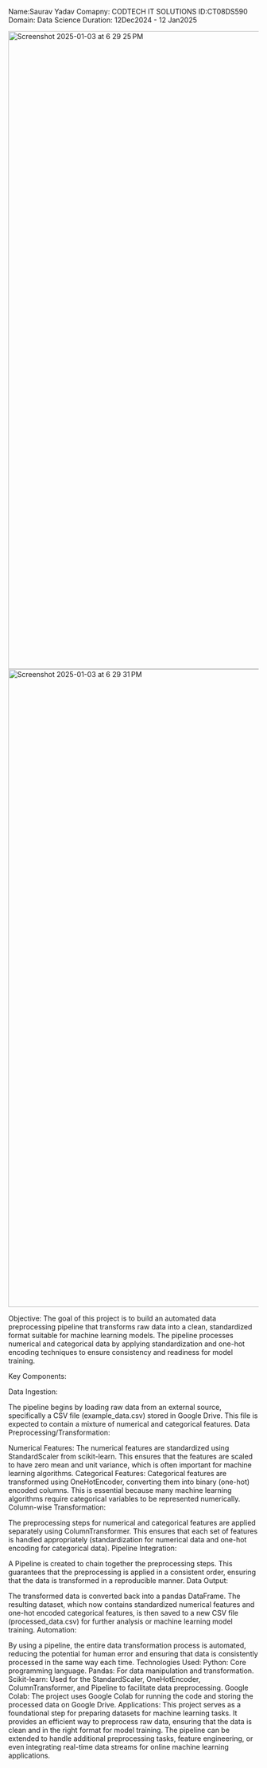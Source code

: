 Name:Saurav Yadav Comapny: CODTECH IT SOLUTIONS ID:CT08DS590 Domain: Data Science Duration: 12Dec2024 - 12 Jan2025




<img width="1280" alt="Screenshot 2025-01-03 at 6 29 25 PM" src="https://github.com/user-attachments/assets/7ecccc68-e6ee-4126-a189-fa5299128c35" />








<img width="1280" alt="Screenshot 2025-01-03 at 6 29 31 PM" src="https://github.com/user-attachments/assets/1f36d830-8bf8-4283-8e14-dfd59b476c18" />



Objective:
The goal of this project is to build an automated data preprocessing pipeline that transforms raw data into a clean, standardized format suitable for machine learning models. The pipeline processes numerical and categorical data by applying standardization and one-hot encoding techniques to ensure consistency and readiness for model training.

Key Components:

Data Ingestion:

The pipeline begins by loading raw data from an external source, specifically a CSV file (example_data.csv) stored in Google Drive. This file is expected to contain a mixture of numerical and categorical features.
Data Preprocessing/Transformation:

Numerical Features:
The numerical features are standardized using StandardScaler from scikit-learn. This ensures that the features are scaled to have zero mean and unit variance, which is often important for machine learning algorithms.
Categorical Features:
Categorical features are transformed using OneHotEncoder, converting them into binary (one-hot) encoded columns. This is essential because many machine learning algorithms require categorical variables to be represented numerically.
Column-wise Transformation:

The preprocessing steps for numerical and categorical features are applied separately using ColumnTransformer. This ensures that each set of features is handled appropriately (standardization for numerical data and one-hot encoding for categorical data).
Pipeline Integration:

A Pipeline is created to chain together the preprocessing steps. This guarantees that the preprocessing is applied in a consistent order, ensuring that the data is transformed in a reproducible manner.
Data Output:

The transformed data is converted back into a pandas DataFrame. The resulting dataset, which now contains standardized numerical features and one-hot encoded categorical features, is then saved to a new CSV file (processed_data.csv) for further analysis or machine learning model training.
Automation:

By using a pipeline, the entire data transformation process is automated, reducing the potential for human error and ensuring that data is consistently processed in the same way each time.
Technologies Used:
Python: Core programming language.
Pandas: For data manipulation and transformation.
Scikit-learn: Used for the StandardScaler, OneHotEncoder, ColumnTransformer, and Pipeline to facilitate data preprocessing.
Google Colab: The project uses Google Colab for running the code and storing the processed data on Google Drive.
Applications:
This project serves as a foundational step for preparing datasets for machine learning tasks. It provides an efficient way to preprocess raw data, ensuring that the data is clean and in the right format for model training. The pipeline can be extended to handle additional preprocessing tasks, feature engineering, or even integrating real-time data streams for online machine learning applications.
